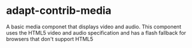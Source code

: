 adapt-contrib-media
===================

A basic media componet that displays video and audio. This component uses the HTML5 video and audio specification and has a flash fallback for browsers that don't support HTML5